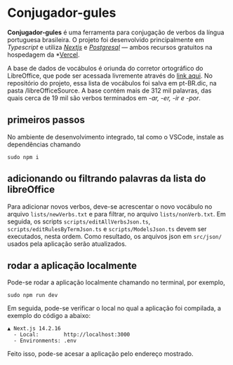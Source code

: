 # Conjugador-gules

**Conjugador-gules** é uma ferramenta para conjugação de verbos da língua portuguesa brasileira. O projeto foi desenvolvido principalmente em *Typescript* e utiliza *[Nextjs](https://nextjs.org/)* 
e *[Postgresql](https://www.postgresql.org/)* — ambos recursos gratuitos na hospedagem da 
*[Vercel](https://vercel.com).

A base de dados de vocábulos é oriunda do corretor ortográfico do LibreOffice, que pode ser acessada livremente através do [link aqui](https://cgit.freedesktop.org/libreoffice/dictionaries/plain/pt_BR/pt_BR.dic). No repositório do projeto, essa lista de vocábulos foi salva em pt-BR.dic, na pasta /libreOfficeSource. A base contém mais de 312 mil palavras, das quais cerca de 19 mil são verbos terminados em *-ar, -er, -ir e -por*.

## primeiros passos

No ambiente de desenvolvimento integrado, tal como o VSCode, instale as dependências chamando

```
sudo npm i
```

## adicionando ou filtrando palavras da lista do libreOffice

Para adicionar novos verbos, deve-se acrescentar o novo vocábulo no arquivo `lists/newVerbs.txt`
e para filtrar, no arquivo `lists/nonVerb.txt`. Em seguida, os scripts `scripts/editAllVerbsJson.ts`, `scripts/editRulesByTermJson.ts` e `scripts/ModelsJson.ts` devem ser executados, nesta ordem.
Como resultado, os arquivos json em `src/json/` usados pela aplicação serão atualizados.

## rodar a aplicação localmente

Pode-se rodar a aplicação localmente chamando no terminal, por exemplo, 

```
sudo npm run dev
```

Em seguida, pode-se verificar o local no qual a aplicação foi compilada, a exemplo do código a abaixo:

```
▲ Next.js 14.2.16
  - Local:        http://localhost:3000
  - Environments: .env
```

Feito isso, pode-se acesar a aplicação pelo endereço mostrado.